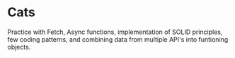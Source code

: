 # Cats

Practice with Fetch, Async functions, implementation of SOLID principles, few coding patterns, and combining data from multiple API's into funtioning objects.
